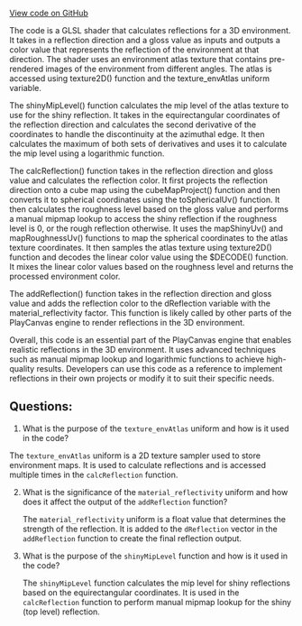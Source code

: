 [View code on GitHub](https://github.com/playcanvas/engine/src/scene/shader-lib/chunks/lit/frag/reflectionEnv.js)

The code is a GLSL shader that calculates reflections for a 3D environment. It takes in a reflection direction and a gloss value as inputs and outputs a color value that represents the reflection of the environment at that direction. The shader uses an environment atlas texture that contains pre-rendered images of the environment from different angles. The atlas is accessed using texture2D() function and the texture_envAtlas uniform variable.

The shinyMipLevel() function calculates the mip level of the atlas texture to use for the shiny reflection. It takes in the equirectangular coordinates of the reflection direction and calculates the second derivative of the coordinates to handle the discontinuity at the azimuthal edge. It then calculates the maximum of both sets of derivatives and uses it to calculate the mip level using a logarithmic function.

The calcReflection() function takes in the reflection direction and gloss value and calculates the reflection color. It first projects the reflection direction onto a cube map using the cubeMapProject() function and then converts it to spherical coordinates using the toSphericalUv() function. It then calculates the roughness level based on the gloss value and performs a manual mipmap lookup to access the shiny reflection if the roughness level is 0, or the rough reflection otherwise. It uses the mapShinyUv() and mapRoughnessUv() functions to map the spherical coordinates to the atlas texture coordinates. It then samples the atlas texture using texture2D() function and decodes the linear color value using the $DECODE() function. It mixes the linear color values based on the roughness level and returns the processed environment color.

The addReflection() function takes in the reflection direction and gloss value and adds the reflection color to the dReflection variable with the material_reflectivity factor. This function is likely called by other parts of the PlayCanvas engine to render reflections in the 3D environment.

Overall, this code is an essential part of the PlayCanvas engine that enables realistic reflections in the 3D environment. It uses advanced techniques such as manual mipmap lookup and logarithmic functions to achieve high-quality results. Developers can use this code as a reference to implement reflections in their own projects or modify it to suit their specific needs.
## Questions: 
 1. What is the purpose of the `texture_envAtlas` uniform and how is it used in the code?
   
   The `texture_envAtlas` uniform is a 2D texture sampler used to store environment maps. It is used to calculate reflections and is accessed multiple times in the `calcReflection` function.

2. What is the significance of the `material_reflectivity` uniform and how does it affect the output of the `addReflection` function?

   The `material_reflectivity` uniform is a float value that determines the strength of the reflection. It is added to the `dReflection` vector in the `addReflection` function to create the final reflection output.

3. What is the purpose of the `shinyMipLevel` function and how is it used in the code?

   The `shinyMipLevel` function calculates the mip level for shiny reflections based on the equirectangular coordinates. It is used in the `calcReflection` function to perform manual mipmap lookup for the shiny (top level) reflection.